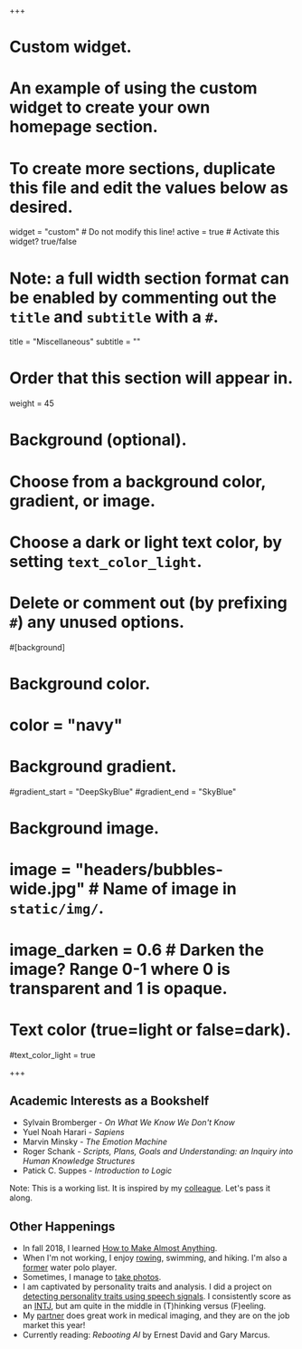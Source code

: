 +++
# Custom widget.
# An example of using the custom widget to create your own homepage section.
# To create more sections, duplicate this file and edit the values below as desired.
widget = "custom"  # Do not modify this line!
active = true  # Activate this widget? true/false

# Note: a full width section format can be enabled by commenting out the `title` and `subtitle` with a `#`.
title = "Miscellaneous"
subtitle = ""

# Order that this section will appear in.
weight = 45

# Background (optional).
#   Choose from a background color, gradient, or image.
#   Choose a dark or light text color, by setting `text_color_light`.
#   Delete or comment out (by prefixing `#`) any unused options.
#[background]
  # Background color.
  # color = "navy"
  
  # Background gradient.
  #gradient_start = "DeepSkyBlue"
  #gradient_end = "SkyBlue"
  
  # Background image.
  # image = "headers/bubbles-wide.jpg"  # Name of image in `static/img/`.
  # image_darken = 0.6  # Darken the image? Range 0-1 where 0 is transparent and 1 is opaque.

  # Text color (true=light or false=dark).
  #text_color_light = true
  
+++

## Academic Interests as a Bookshelf
- Sylvain Bromberger - _On What We Know We Don't Know_
- Yuel Noah Harari - _Sapiens_
- Marvin Minsky - _The Emotion Machine_
- Roger Schank - _Scripts, Plans, Goals and Understanding: an Inquiry into Human Knowledge Structures_
- Patick C. Suppes - _Introduction to Logic_

Note: This is a working list.  It is inspired by my [colleague](http://logical.ai).  Let's pass it along.

## Other Happenings
* In fall 2018, I learned [How to Make Almost Anything](http://fab.cba.mit.edu/classes/863.18/EECS/people/leilani/index.html). 
* When I'm not working, I enjoy [rowing](http://rowingclub.mit.edu), swimming, and hiking.  I'm also a [former](https://thetech.com/2017/04/13/water-polo-v137-i9) water polo player.
* Sometimes, I manage to [take photos](https://500px.com/leilanihg).
* I am captivated by personality traits and analysis.  I did a project on [detecting personality traits using speech signals](publication/gilpin-2018-perception/).  I consistently score as an [INTJ](https://www.16personalities.com/intj-personality), but am quite in the middle in (T)hinking versus (F)eeling.  
* My [partner](https://people.csail.mit.edu/razvan) does great work in medical imaging, and they are on the job market this year!
* Currently reading: _Rebooting AI_ by Ernest David and Gary Marcus.
